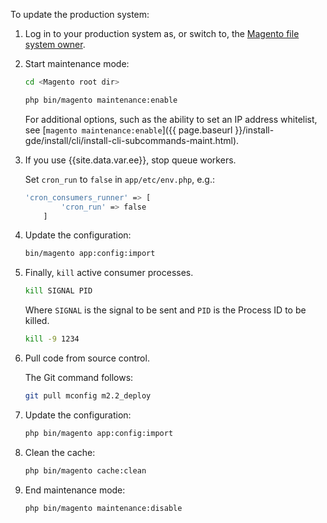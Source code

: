 To update the production system:

1. Log in to your production system as, or switch to, the [Magento file system owner](https://glossary.magento.com/magento-file-system-owner).
1. Start maintenance mode:

   ```bash
   cd <Magento root dir>
   ```

   ```bash
   php bin/magento maintenance:enable
   ```

   For additional options, such as the ability to set an IP address whitelist, see [`magento maintenance:enable`]({{ page.baseurl }}/install-gde/install/cli/install-cli-subcommands-maint.html).

1. If you use {{site.data.var.ee}}, stop queue workers.

   Set `cron_run` to `false` in `app/etc/env.php`, e.g.:

   ```bash
   'cron_consumers_runner' => [
           'cron_run' => false
       ]
   ```

1. Update the configuration:

   ```bash
   bin/magento app:config:import
   ```

1. Finally, `kill` active consumer processes.

   ```bash
   kill SIGNAL PID
   ```

    Where `SIGNAL` is the signal to be sent and `PID` is the Process ID to be killed.

   ```bash
   kill -9 1234
   ```

1. Pull code from source control.

   The Git command follows:

   ```bash
   git pull mconfig m2.2_deploy
   ```

1. Update the configuration:

   ```bash
   php bin/magento app:config:import
   ```

1. Clean the cache:

   ```bash
   php bin/magento cache:clean
   ```

1. End maintenance mode:

   ```bash
   php bin/magento maintenance:disable
   ```
